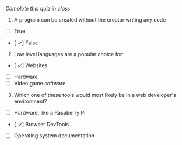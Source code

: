 *Complete this quiz in class*

1. A program can be created without the creator writing any code

- [ ] True
- [ ✓] False

2. Low level languages are a popular choice for:

- [ ✓] Websites
- [ ] Hardware
- [ ] Video game software

3. Which one of these tools would most likely be in a web developer's environment?

- [ ] Hardware, like a Raspberry Pi
- [ ✓] Browser DevTools
- [ ] Operating system documentation
